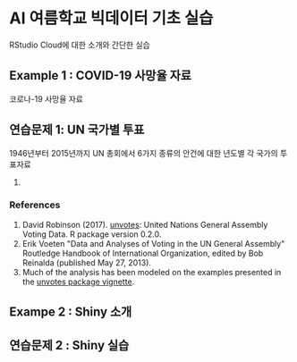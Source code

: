  
# AI 여름학교 빅데이터 기초 실습

RStudio Cloud에 대한 소개와 간단한 실습

## Example 1 : COVID-19 사망율 자료

코로나-19 사망율 자료

## 연습문제 1: UN 국가별 투표

1946년부터 2015년까지 UN 총회에서 6가지 종류의 안건에 대한 년도별 각 국가의 투표자료

1. 

### References

1.  David Robinson (2017). [unvotes](https://CRAN.R-project.org/package=unvotes): United Nations General Assembly Voting Data. R package version 0.2.0.
2.  Erik Voeten "Data and Analyses of Voting in the UN General Assembly" Routledge Handbook of International Organization, edited by Bob Reinalda (published May 27, 2013).
3.  Much of the analysis has been modeled on the examples presented in the [unvotes package vignette](https://cran.r-project.org/web/packages/unvotes/vignettes/unvotes.html).



## Exampe 2 : Shiny 소개

## 연습문제 2 : Shiny 실습
